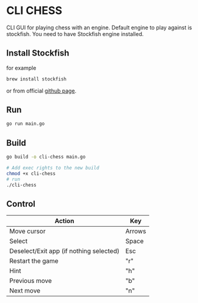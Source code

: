 # CLI CHESS

CLI GUI for playing chess with an engine. Default engine to play against is stockfish. You need to have Stockfish engine installed.

## Install Stockfish

for example

```bash
brew install stockfish
```

or from official [github page](https://github.com/official-stockfish/Stockfish).

## Run

```bash
go run main.go
```

## Build

```bash
go build -o cli-chess main.go

# Add exec rights to the new build
chmod +x cli-chess
# run
./cli-chess
```

## Control

| Action                                  | Key    |
| --------------------------------------- | ------ |
| Move cursor                             | Arrows |
| Select                                  | Space  |
| Deselect/Exit app (if nothing selected) | Esc    |
| Restart the game                        | "r"    |
| Hint                                    | "h"    |
| Previous move                           | "b"    |
| Next move                               | "n"    |


